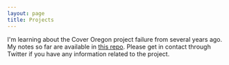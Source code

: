 ```yaml
---
layout: page
title: Projects
---
```


I'm learning about the Cover Oregon project failure from several years ago. My notes so far are available in [this repo](https://github.com/suite22/oregon-healthcare-website-retro). Please get in contact through Twitter if you have any information related to the project.
